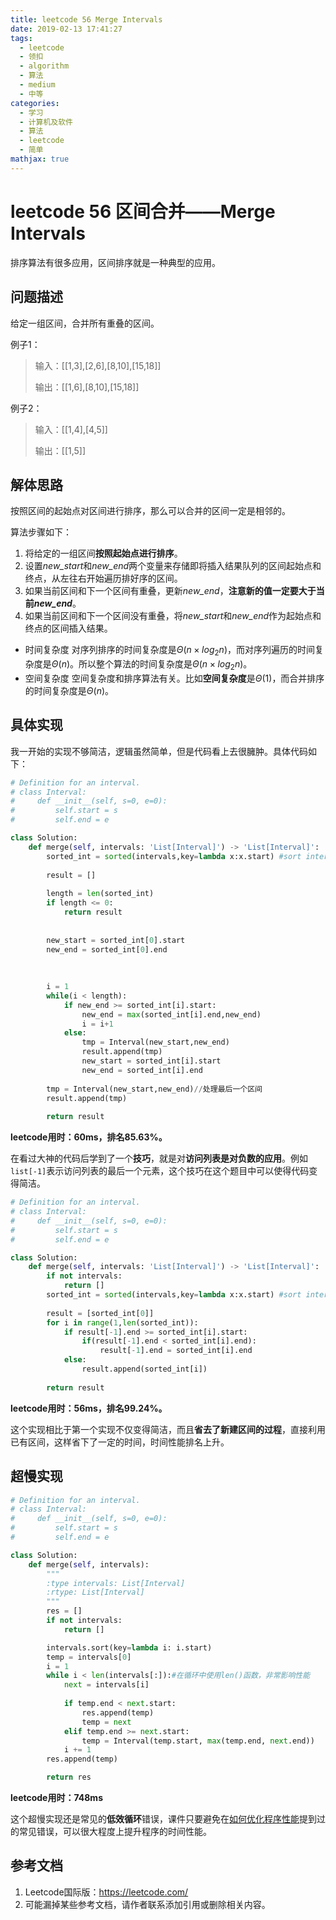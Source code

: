 ```yaml
---
title: leetcode 56 Merge Intervals
date: 2019-02-13 17:41:27
tags:
  - leetcode
  - 领扣
  - algorithm
  - 算法
  - medium
  - 中等
categories:
  - 学习
  - 计算机及软件
  - 算法
  - leetcode
  - 简单
mathjax: true
---
```


# leetcode 56 区间合并——Merge Intervals

排序算法有很多应用，区间排序就是一种典型的应用。

## 问题描述

给定一组区间，合并所有重叠的区间。

例子1：

> 输入：[[1,3],[2,6],[8,10],[15,18]]
>
> 输出：[[1,6],[8,10],[15,18]]

例子2：

> 输入：[[1,4],[4,5]]
>
> 输出：[[1,5]]

<!--more-->

## 解体思路

按照区间的起始点对区间进行排序，那么可以合并的区间一定是相邻的。

算法步骤如下：

1. 将给定的一组区间**按照起始点进行排序**。
2. 设置*new_start*和*new_end*两个变量来存储即将插入结果队列的区间起始点和终点，从左往右开始遍历排好序的区间。
3. 如果当前区间和下一个区间有重叠，更新*new_end*，**注意新的值一定要大于当前*new_end***。
4. 如果当前区间和下一个区间没有重叠，将*new_start*和*new_end*作为起始点和终点的区间插入结果。

* 时间复杂度
  对序列排序的时间复杂度是$\Theta(n \times log_2{n})$，而对序列遍历的时间复杂度是$\Theta(n)$。所以整个算法的时间复杂度是$\Theta(n \times log_2{n})$。
* 空间复杂度
  空间复杂度和排序算法有关。比如**空间复杂度**是$\Theta(1)$，而合并排序的时间复杂度是$\Theta(n)$。



## 具体实现

我一开始的实现不够简洁，逻辑虽然简单，但是代码看上去很臃肿。具体代码如下：

```python
# Definition for an interval.
# class Interval:
#     def __init__(self, s=0, e=0):
#         self.start = s
#         self.end = e

class Solution:
    def merge(self, intervals: 'List[Interval]') -> 'List[Interval]':
        sorted_int = sorted(intervals,key=lambda x:x.start) #sort intervals by start
        
        result = []
        
        length = len(sorted_int)
        if length <= 0:
            return result
        
        
        new_start = sorted_int[0].start
        new_end = sorted_int[0].end
        
        
        
        i = 1
        while(i < length):
            if new_end >= sorted_int[i].start:
                new_end = max(sorted_int[i].end,new_end)
                i = i+1
            else:
                tmp = Interval(new_start,new_end)
                result.append(tmp)
                new_start = sorted_int[i].start
                new_end = sorted_int[i].end
                
        tmp = Interval(new_start,new_end)//处理最后一个区间
        result.append(tmp)
            
        return result
```

**leetcode用时：60ms，排名85.63%。**

在看过大神的代码后学到了一个**技巧**，就是对**访问列表是对负数的应用**。例如`list[-1]`表示访问列表的最后一个元素，这个技巧在这个题目中可以使得代码变得简洁。

```python
# Definition for an interval.
# class Interval:
#     def __init__(self, s=0, e=0):
#         self.start = s
#         self.end = e

class Solution:
    def merge(self, intervals: 'List[Interval]') -> 'List[Interval]':
        if not intervals:
            return []
        sorted_int = sorted(intervals,key=lambda x:x.start) #sort intervals by start
        
        result = [sorted_int[0]]
        for i in range(1,len(sorted_int)):
            if result[-1].end >= sorted_int[i].start:
                if(result[-1].end < sorted_int[i].end):
                    result[-1].end = sorted_int[i].end
            else:
                result.append(sorted_int[i])
                
        return result
```

**leetcode用时：56ms，排名99.24%。**

这个实现相比于第一个实现不仅变得简洁，而且**省去了新建区间的过程**，直接利用已有区间，这样省下了一定的时间，时间性能排名上升。


## 超慢实现

```python
# Definition for an interval.
# class Interval:
#     def __init__(self, s=0, e=0):
#         self.start = s
#         self.end = e

class Solution:
    def merge(self, intervals):
        """
        :type intervals: List[Interval]
        :rtype: List[Interval]
        """
        res = []
        if not intervals:
            return []

        intervals.sort(key=lambda i: i.start)
        temp = intervals[0]
        i = 1
        while i < len(intervals[:]):#在循环中使用len()函数，非常影响性能
            next = intervals[i]
            
            if temp.end < next.start:
                res.append(temp)
                temp = next
            elif temp.end >= next.start:
                temp = Interval(temp.start, max(temp.end, next.end))
            i += 1
        res.append(temp)

        return res
```

**leetcode用时：748ms**

这个超慢实现还是常见的**低效循环**错误，课件只要避免在[如何优化程序性能](https://freshmanhaner.github.io/2018/10/05/%E5%A6%82%E4%BD%95%E4%BC%98%E5%8C%96%E7%A8%8B%E5%BA%8F%E6%80%A7%E8%83%BD/#more)提到过的常见错误，可以很大程度上提升程序的时间性能。

## 参考文档

1. Leetcode国际版：https://leetcode.com/
2. 可能漏掉某些参考文档，请作者联系添加引用或删除相关内容。